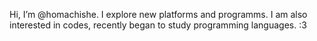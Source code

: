 Hi, I’m @homachishe.
I explore new platforms and programms.
I am also interested in codes, recently began to study programming languages. :3
